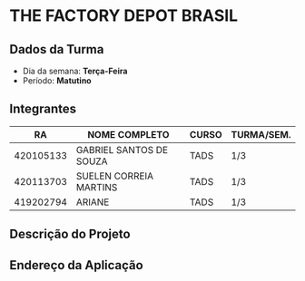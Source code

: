 # THE FACTORY DEPOT BRASIL

## Dados da Turma
* Dia da semana: **Terça-Feira**
* Período: **Matutino**

## Integrantes
|    RA     | NOME COMPLETO            | CURSO | TURMA/SEM. |
|-----------|--------------------------|-------|------------|
| 420105133 | GABRIEL SANTOS DE SOUZA  | TADS  |     1/3    |
| 420113703 | SUELEN CORREIA MARTINS   | TADS  |     1/3    |
| 419202794 | ARIANE                   | TADS  |     1/3    |

## Descrição do Projeto

## Endereço da Aplicação
